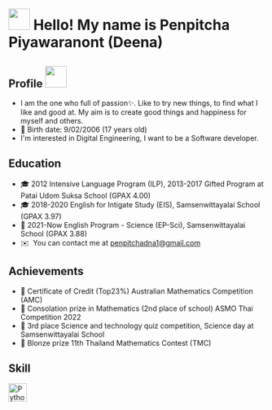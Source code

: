 <img src="https://media.giphy.com/media/hvRJCLFzcasrR4ia7z/giphy.gif" width="42"> Hello! My name is Penpitcha Piyawaranont (Deena)
================================================================================================================================

Profile <img src="https://media.giphy.com/media/DPLASSLj6EPgAOxmHm/giphy.gif" width="42">
-------

* I am the one who full of passion✨. Like to try new things, to find what I like and good at.
  My aim is to create good things and happiness for myself and others.
*   🎂  Birth date: 9/02/2006 (17 years old)
* I'm interested in Digital Engineering, I want to be a Software developer.

Education
-------

*   🎓  2012 Intensive Language Program (ILP), 2013-2017 Gifted Program at Patai Udom Suksa School (GPAX 4.00)
*   🎓  2018-2020 English for Intigate Study (EIS), Samsenwittayalai School (GPAX 3.97)
*   📍  2021-Now English Program - Science (EP-Sci), Samsenwittayalai School (GPAX 3.88)
*   ✉️  You can contact me at [penpitchadna1@gmail.com](mailto:penpitchadna1@gmail.com)

Achievements
-------

*   📃 Certificate of Credit (Top23%) Australian Mathematics Competition (AMC)
*   📃 Consolation prize in Mathematics (2nd place of school) ASMO Thai Competition 2022
*   📃 3rd place Science and technology quiz competition, Science day at Samsenwittayalai School
*   🥉 Blonze prize 11th Thailand Mathematics Contest (TMC)

Skill
-------
<p align="left">
<a href="https://www.python.org/" target="_blank" rel="noreferrer"><img src="https://raw.githubusercontent.com/danielcranney/readme-generator/main/public/icons/skills/python-colored.svg" width="36" height="36" alt="Python" /></a>
                    </p>
                    
